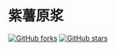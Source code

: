 # 紫薯原浆 #
[![GitHub forks](https://img.shields.io/github/forks/liluoao/zsyj.svg?style=plastic)](https://github.com/liluoao/zsyj/network)
[![GitHub stars](https://img.shields.io/github/stars/liluoao/zsyj.svg?style=plastic)](https://github.com/liluoao/zsyj/stargazers)


